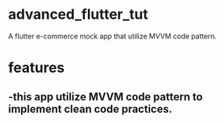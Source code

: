 # advanced_flutter_tut

A flutter e-commerce mock app that utilize MVVM code pattern.

# features
-this app utilize MVVM code pattern to implement clean code practices. 
-
